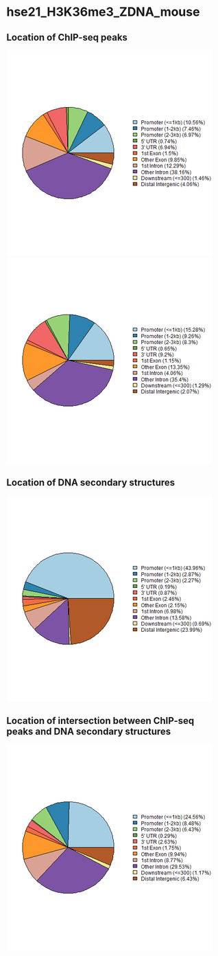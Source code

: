 # hse21_H3K36me3_ZDNA_mouse

## Location of ChIP-seq peaks
![alt text](https://github.com/AnthonyUdovichenko/hse21_H3K36me3_ZDNA_mouse/raw/main/images/chip_seeker.H3K36me3_CH12.LX.ENCFF493MPV.mm10.filtered.plotAnnoPie.png)
![alt text](https://github.com/AnthonyUdovichenko/hse21_H3K36me3_ZDNA_mouse/raw/main/images/chip_seeker.H3K36me3_CH12.LX.ENCFF827GCP.mm10.filtered.plotAnnoPie.png)

## Location of DNA secondary structures
![alt text](https://github.com/AnthonyUdovichenko/hse21_H3K36me3_ZDNA_mouse/raw/main/images/chip_seeker.mouseZ-DNA1.plotAnnoPie.png)

## Location of intersection between ChIP-seq peaks and DNA secondary structures
![alt text](https://raw.githubusercontent.com/AnthonyUdovichenko/hse21_H3K36me3_ZDNA_mouse/main/images/chip_seeker.H3K36me3_CH12.LX.intersect_with_mouseZ-DNA1.plotAnnoPie.png)
